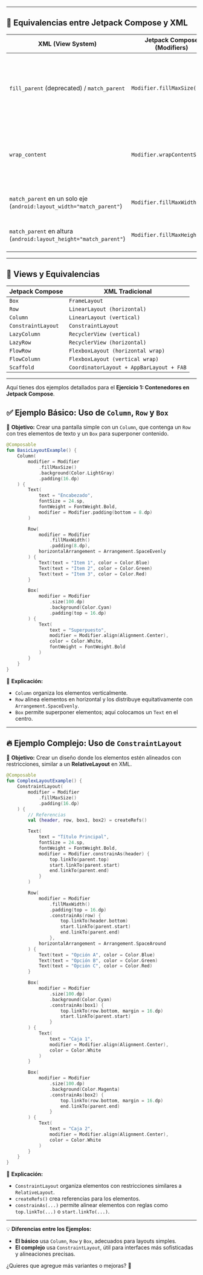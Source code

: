 
---

## 📌 **Equivalencias entre Jetpack Compose y XML**  

| XML (View System)  | Jetpack Compose (Modifiers) | Descripción |
|---------------------|--------------------------|-------------|
| `fill_parent` (deprecated) / `match_parent` | `Modifier.fillMaxSize()` | Hace que el componente ocupe todo el espacio disponible del padre (tanto ancho como alto). |
| `wrap_content` | `Modifier.wrapContentSize()` | Hace que el componente se ajuste al contenido interno sin ocupar más espacio del necesario. |
| `match_parent` en un solo eje (`android:layout_width="match_parent"`) | `Modifier.fillMaxWidth()` | Ocupa todo el ancho disponible del padre. |
| `match_parent` en altura (`android:layout_height="match_parent"`) | `Modifier.fillMaxHeight()` | Ocupa todo el alto disponible del padre. |

---

## 🎯 **Views y Equivalencias**
| Jetpack Compose | XML Tradicional |
|-----------------|----------------|
| `Box` | `FrameLayout` |
| `Row` | `LinearLayout (horizontal)` |
| `Column` | `LinearLayout (vertical)` |
| `ConstraintLayout` | `ConstraintLayout` |
| `LazyColumn` | `RecyclerView (vertical)` |
| `LazyRow` | `RecyclerView (horizontal)` |
| `FlowRow` | `FlexboxLayout (horizontal wrap)` |
| `FlowColumn` | `FlexboxLayout (vertical wrap)` |
| `Scaffold` | `CoordinatorLayout + AppBarLayout + FAB` |

---


Aquí tienes dos ejemplos detallados para el **Ejercicio 1: Contenedores en Jetpack Compose**.  

## ✅ **Ejemplo Básico: Uso de `Column`, `Row` y `Box`**
📌 **Objetivo:** Crear una pantalla simple con un `Column`, que contenga un `Row` con tres elementos de texto y un `Box` para superponer contenido.

```kotlin
@Composable
fun BasicLayoutExample() {
    Column(
        modifier = Modifier
            .fillMaxSize()
            .background(Color.LightGray)
            .padding(16.dp)
    ) {
        Text(
            text = "Encabezado",
            fontSize = 24.sp,
            fontWeight = FontWeight.Bold,
            modifier = Modifier.padding(bottom = 8.dp)
        )

        Row(
            modifier = Modifier
                .fillMaxWidth()
                .padding(8.dp),
            horizontalArrangement = Arrangement.SpaceEvenly
        ) {
            Text(text = "Item 1", color = Color.Blue)
            Text(text = "Item 2", color = Color.Green)
            Text(text = "Item 3", color = Color.Red)
        }

        Box(
            modifier = Modifier
                .size(100.dp)
                .background(Color.Cyan)
                .padding(top = 16.dp)
        ) {
            Text(
                text = "Superpuesto",
                modifier = Modifier.align(Alignment.Center),
                color = Color.White,
                fontWeight = FontWeight.Bold
            )
        }
    }
}
```

🔹 **Explicación:**  
- `Column` organiza los elementos verticalmente.  
- `Row` alinea elementos en horizontal y los distribuye equitativamente con `Arrangement.SpaceEvenly`.  
- `Box` permite superponer elementos; aquí colocamos un `Text` en el centro.  

---

## 🔥 **Ejemplo Complejo: Uso de `ConstraintLayout`**
📌 **Objetivo:** Crear un diseño donde los elementos estén alineados con restricciones, similar a un **RelativeLayout** en XML.

```kotlin
@Composable
fun ComplexLayoutExample() {
    ConstraintLayout(
        modifier = Modifier
            .fillMaxSize()
            .padding(16.dp)
    ) {
        // Referencias
        val (header, row, box1, box2) = createRefs()

        Text(
            text = "Título Principal",
            fontSize = 24.sp,
            fontWeight = FontWeight.Bold,
            modifier = Modifier.constrainAs(header) {
                top.linkTo(parent.top)
                start.linkTo(parent.start)
                end.linkTo(parent.end)
            }
        )

        Row(
            modifier = Modifier
                .fillMaxWidth()
                .padding(top = 16.dp)
                .constrainAs(row) {
                    top.linkTo(header.bottom)
                    start.linkTo(parent.start)
                    end.linkTo(parent.end)
                },
            horizontalArrangement = Arrangement.SpaceAround
        ) {
            Text(text = "Opción A", color = Color.Blue)
            Text(text = "Opción B", color = Color.Green)
            Text(text = "Opción C", color = Color.Red)
        }

        Box(
            modifier = Modifier
                .size(100.dp)
                .background(Color.Cyan)
                .constrainAs(box1) {
                    top.linkTo(row.bottom, margin = 16.dp)
                    start.linkTo(parent.start)
                }
        ) {
            Text(
                text = "Caja 1",
                modifier = Modifier.align(Alignment.Center),
                color = Color.White
            )
        }

        Box(
            modifier = Modifier
                .size(100.dp)
                .background(Color.Magenta)
                .constrainAs(box2) {
                    top.linkTo(row.bottom, margin = 16.dp)
                    end.linkTo(parent.end)
                }
        ) {
            Text(
                text = "Caja 2",
                modifier = Modifier.align(Alignment.Center),
                color = Color.White
            )
        }
    }
}
```

🔹 **Explicación:**  
- `ConstraintLayout` organiza elementos con restricciones similares a `RelativeLayout`.  
- `createRefs()` crea referencias para los elementos.  
- `constrainAs(...)` permite alinear elementos con reglas como `top.linkTo(...)` o `start.linkTo(...)`.  

---

💡 **Diferencias entre los Ejemplos:**  
- **El básico** usa `Column`, `Row` y `Box`, adecuados para layouts simples.  
- **El complejo** usa `ConstraintLayout`, útil para interfaces más sofisticadas y alineaciones precisas.  

¿Quieres que agregue más variantes o mejoras? 🚀
